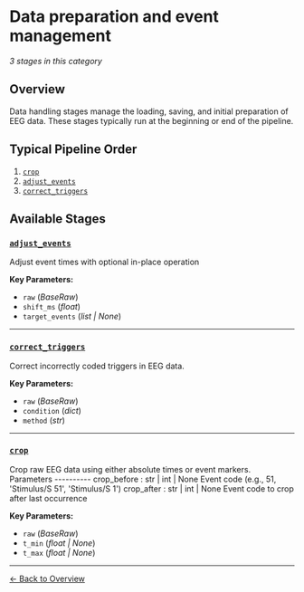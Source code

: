 # Data preparation and event management

*3 stages in this category*

## Overview

Data handling stages manage the loading, saving, and initial preparation of EEG data. These stages typically run at the beginning or end of the pipeline.

## Typical Pipeline Order

1. [`crop`](data_handling/crop.md)
2. [`adjust_events`](data_handling/adjust_events.md)
3. [`correct_triggers`](data_handling/correct_triggers.md)

## Available Stages

### [`adjust_events`](adjust_events.md)

Adjust event times with optional in-place operation

**Key Parameters:**
- `raw` (*BaseRaw*)
- `shift_ms` (*float*)
- `target_events` (*list | None*)

---

### [`correct_triggers`](correct_triggers.md)

Correct incorrectly coded triggers in EEG data.

**Key Parameters:**
- `raw` (*BaseRaw*)
- `condition` (*dict*)
- `method` (*str*)

---

### [`crop`](crop.md)

Crop raw EEG data using either absolute times or event markers. Parameters ---------- crop_before : str | int | None Event code (e.g., 51, 'Stimulus/S 51', 'Stimulus/S  1') crop_after : str | int | None Event code to crop after last occurrence

**Key Parameters:**
- `raw` (*BaseRaw*)
- `t_min` (*float | None*)
- `t_max` (*float | None*)

---

[← Back to Overview](README.md)